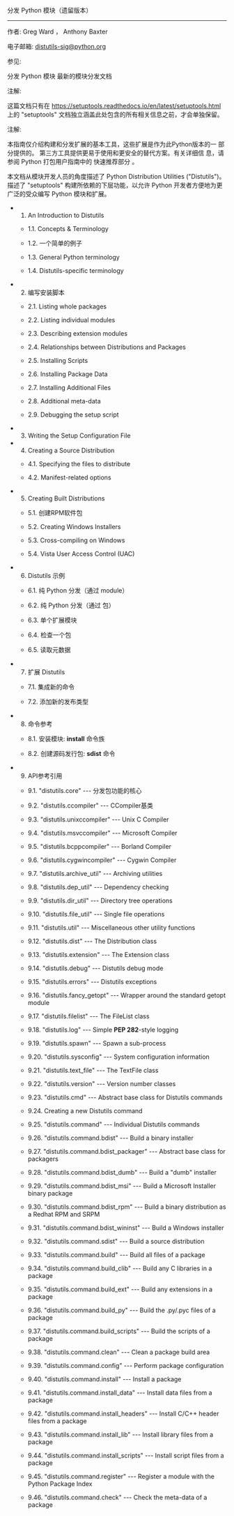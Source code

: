 分发 Python 模块（遗留版本）
****************************

作者:
   Greg Ward ， Anthony Baxter

电子邮箱:
   distutils-sig@python.org

参见:

  分发 Python 模块
     最新的模块分发文档

注解:

  这篇文档只有在
  https://setuptools.readthedocs.io/en/latest/setuptools.html 上的
  "setuptools" 文档独立涵盖此处包含的所有相关信息之前，才会单独保留。

注解:

  本指南仅介绍构建和分发扩展的基本工具，这些扩展是作为此Python版本的一
  部分提供的。 第三方工具提供更易于使用和更安全的替代方案。有关详细信
  息，请参阅 Python 打包用户指南中的 快速推荐部分 。

本文档从模块开发人员的角度描述了 Python Distribution Utilities
("Distutils")。 描述了 "setuptools" 构建所依赖的下层功能，以允许
Python 开发者方便地为更广泛的受众编写 Python 模块和扩展。

* 1. An Introduction to Distutils

  * 1.1. Concepts & Terminology

  * 1.2. 一个简单的例子

  * 1.3. General Python terminology

  * 1.4. Distutils-specific terminology

* 2. 编写安装脚本

  * 2.1. Listing whole packages

  * 2.2. Listing individual modules

  * 2.3. Describing extension modules

  * 2.4. Relationships between Distributions and Packages

  * 2.5. Installing Scripts

  * 2.6. Installing Package Data

  * 2.7. Installing Additional Files

  * 2.8. Additional meta-data

  * 2.9. Debugging the setup script

* 3. Writing the Setup Configuration File

* 4. Creating a Source Distribution

  * 4.1. Specifying the files to distribute

  * 4.2. Manifest-related options

* 5. Creating Built Distributions

  * 5.1. 创建RPM软件包

  * 5.2. Creating Windows Installers

  * 5.3. Cross-compiling on Windows

  * 5.4. Vista User Access Control (UAC)

* 6. Distutils 示例

  * 6.1. 纯 Python 分发（通过 module）

  * 6.2. 纯 Python 分发（通过 包）

  * 6.3. 单个扩展模块

  * 6.4. 检查一个包

  * 6.5. 读取元数据

* 7. 扩展 Distutils

  * 7.1. 集成新的命令

  * 7.2. 添加新的发布类型

* 8. 命令参考

  * 8.1. 安装模块: **install** 命令族

  * 8.2. 创建源码发行包: **sdist** 命令

* 9. API参考引用

  * 9.1. "distutils.core" --- 分发包功能的核心

  * 9.2. "distutils.ccompiler" --- CCompiler基类

  * 9.3. "distutils.unixccompiler" --- Unix C Compiler

  * 9.4. "distutils.msvccompiler" --- Microsoft Compiler

  * 9.5. "distutils.bcppcompiler" --- Borland Compiler

  * 9.6. "distutils.cygwincompiler" --- Cygwin Compiler

  * 9.7. "distutils.archive_util" ---  Archiving utilities

  * 9.8. "distutils.dep_util" --- Dependency checking

  * 9.9. "distutils.dir_util" --- Directory tree operations

  * 9.10. "distutils.file_util" --- Single file operations

  * 9.11. "distutils.util" --- Miscellaneous other utility functions

  * 9.12. "distutils.dist" --- The Distribution class

  * 9.13. "distutils.extension" --- The Extension class

  * 9.14. "distutils.debug" --- Distutils debug mode

  * 9.15. "distutils.errors" --- Distutils exceptions

  * 9.16. "distutils.fancy_getopt" --- Wrapper around the standard
    getopt module

  * 9.17. "distutils.filelist" --- The FileList class

  * 9.18. "distutils.log" --- Simple **PEP 282**-style logging

  * 9.19. "distutils.spawn" --- Spawn a sub-process

  * 9.20. "distutils.sysconfig" --- System configuration information

  * 9.21. "distutils.text_file" --- The TextFile class

  * 9.22. "distutils.version" --- Version number classes

  * 9.23. "distutils.cmd" --- Abstract base class for Distutils
    commands

  * 9.24. Creating a new Distutils command

  * 9.25. "distutils.command" --- Individual Distutils commands

  * 9.26. "distutils.command.bdist" --- Build a binary installer

  * 9.27. "distutils.command.bdist_packager" --- Abstract base class
    for packagers

  * 9.28. "distutils.command.bdist_dumb" --- Build a "dumb" installer

  * 9.29. "distutils.command.bdist_msi" --- Build a Microsoft
    Installer binary package

  * 9.30. "distutils.command.bdist_rpm" --- Build a binary
    distribution as a Redhat RPM and SRPM

  * 9.31. "distutils.command.bdist_wininst" --- Build a Windows
    installer

  * 9.32. "distutils.command.sdist" --- Build a source distribution

  * 9.33. "distutils.command.build" --- Build all files of a package

  * 9.34. "distutils.command.build_clib" --- Build any C libraries in
    a package

  * 9.35. "distutils.command.build_ext" --- Build any extensions in a
    package

  * 9.36. "distutils.command.build_py" --- Build the .py/.pyc files of
    a package

  * 9.37. "distutils.command.build_scripts" --- Build the scripts of a
    package

  * 9.38. "distutils.command.clean" --- Clean a package build area

  * 9.39. "distutils.command.config" --- Perform package configuration

  * 9.40. "distutils.command.install" --- Install a package

  * 9.41. "distutils.command.install_data" --- Install data files from
    a package

  * 9.42. "distutils.command.install_headers" --- Install C/C++ header
    files from a package

  * 9.43. "distutils.command.install_lib" --- Install library files
    from a package

  * 9.44. "distutils.command.install_scripts" --- Install script files
    from a package

  * 9.45. "distutils.command.register" --- Register a module with the
    Python Package Index

  * 9.46. "distutils.command.check" --- Check the meta-data of a
    package
